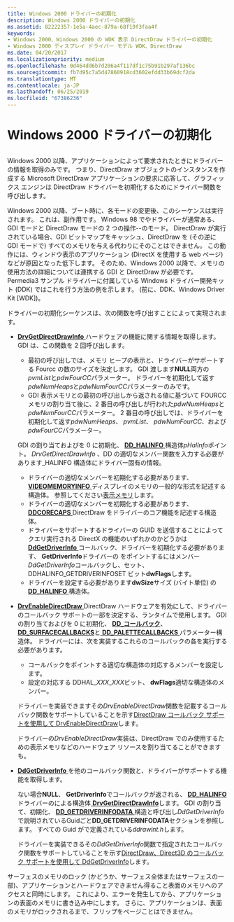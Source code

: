 ```yaml
---
title: Windows 2000 ドライバーの初期化
description: Windows 2000 ドライバーの初期化
ms.assetid: 82222357-1e5a-4aec-879a-68f19f3faa4f
keywords:
- Windows 2000、Windows 2000 の WDK 表示 DirectDraw ドライバーの初期化
- Windows 2000 ディスプレイ ドライバー モデル WDK、DirectDraw
ms.date: 04/20/2017
ms.localizationpriority: medium
ms.openlocfilehash: 0d464dd6b7d206a4f117df1c75b91b297af136bc
ms.sourcegitcommit: fb7d95c7a5d47860918cd3602efdd33b69dcf2da
ms.translationtype: MT
ms.contentlocale: ja-JP
ms.lasthandoff: 06/25/2019
ms.locfileid: "67386236"
---
```

# <a name="windows-2000-driver-initialization"></a>Windows 2000 ドライバーの初期化


## <span id="ddk_windows_2000_driver_initialization_gg"></span><span id="DDK_WINDOWS_2000_DRIVER_INITIALIZATION_GG"></span>


Windows 2000 以降、アプリケーションによって要求されたときにドライバーの情報を取得のみです。 つまり、DirectDraw オブジェクトのインスタンスを作成する Microsoft DirectDraw アプリケーションの要求に応答して、グラフィックス エンジンは DirectDraw ドライバーを初期化するためにドライバー関数を呼び出します。

Windows 2000 以降、ブート時に、各モードの変更後、このシーケンスは実行されます。 これは、副作用です。 Windows 98 でやドライバーが通常ある、GDI モードと DirectDraw モードの 2 つの操作--のモード。 DirectDraw が実行されている場合、GDI ビットマップをキャッシュ、DirectDraw を (その逆に GDI モードで) すべてのメモリを与える代わりにそのことはできません。 この動作には、ウィンドウ表示のアプリケーション (DirectX を使用する web ページ) などが原因となった低下します。 そのため、Windows 2000 以降で、メモリの使用方法の詳細については連携する GDI と DirectDraw が必要です。 Permedia3 サンプル ドライバーに付属している Windows ドライバー開発キット (DDK) ではこれを行う方法の例を示します。 (前に、DDK、Windows Driver Kit \[WDK\])。

ドライバーの初期化シーケンスは、次の関数を呼び出すことによって実現されます。

-   [**DrvGetDirectDrawInfo** ](https://docs.microsoft.com/windows/desktop/api/winddi/nf-winddi-drvgetdirectdrawinfo)ハードウェアの機能に関する情報を取得します。 GDI は、この関数を 2 回呼び出します。

    -   最初の呼び出しでは、メモリ ヒープの表示と、ドライバーがサポートする Fourcc の数のサイズを決定します。 GDI 渡します**NULL**両方の*pvmList*と*pdwFourCC*パラメーター。 ドライバーを初期化して返す*pdwNumHeaps*と*pdwNumFourCC*パラメーターのみです。
    -   GDI 表示メモリとの最初の呼び出しから返される値に基づいて FOURCC メモリの割り当て後に、2 番目の呼び出しが行われた*pdwNumHeaps*と*pdwNumFourCC*パラメーター。 2 番目の呼び出しでは、ドライバーを初期化して返す*pdwNumHeaps*、 *pvmList*、 *pdwNumFourCC*、および*pdwFourCC*パラメーター。

    GDI の割り当ておよびを 0 に初期化、 [ **DD\_HALINFO** ](https://docs.microsoft.com/windows/desktop/api/ddrawint/ns-ddrawint-_dd_halinfo)構造体*pHalInfo*ポイント。 *DrvGetDirectDrawInfo* 、DD の適切なメンバー関数を入力する必要があります\_HALINFO 構造体にドライバー固有の情報。

    -   ドライバーの適切なメンバーを初期化する必要があります、 [ **VIDEOMEMORYINFO** ](https://docs.microsoft.com/windows/desktop/api/ddrawint/ns-ddrawint-_videomemoryinfo)ディスプレイのメモリの一般的な形式を記述する構造体。 参照してください[表示メモリ](display-memory.md)します。
    -   ドライバーの適切なメンバーを初期化する必要があります、 [ **DDCORECAPS** ](https://docs.microsoft.com/windows/desktop/api/ddrawi/ns-ddrawi-_ddcorecaps) DirectDraw をドライバーのコア機能を記述する構造体。
    -   ドライバーをサポートするドライバーの GUID を送信することによってクエリ実行される DirectX の機能のいずれかのかどうかは[ **DdGetDriverInfo** ](https://docs.microsoft.com/windows/desktop/api/ddrawint/nc-ddrawint-pdd_getdriverinfo)コールバック、ドライバーを初期化する必要があります、 **GetDriverInfo**ドライバーの をポイントするにはメンバー *DdGetDriverInfo*コールバックし、セット、DDHALINFO\_GETDRIVERINFOSET ビット**dwFlags**します。
    -   ドライバーを設定する必要があります**dwSize**サイズ (バイト単位) の[ **DD\_HALINFO** ](https://docs.microsoft.com/windows/desktop/api/ddrawint/ns-ddrawint-_dd_halinfo)構造体。
-   [**DrvEnableDirectDraw** ](https://docs.microsoft.com/windows/desktop/api/winddi/nf-winddi-drvenabledirectdraw) DirectDraw ハードウェアを有効にして、ドライバーのコールバック サポートの一部を決定する、ランタイムで使用します。 GDI の割り当ておよびを 0 に初期化、 [ **DD\_コールバック**](https://docs.microsoft.com/windows/desktop/api/ddrawint/ns-ddrawint-dd_callbacks)、 [ **DD\_SURFACECALLBACKS**](https://docs.microsoft.com/windows/desktop/api/ddrawint/ns-ddrawint-dd_surfacecallbacks)と[ **DD\_PALETTECALLBACKS** ](https://docs.microsoft.com/windows/desktop/api/ddrawint/ns-ddrawint-dd_palettecallbacks)パラメーター構造体。 ドライバーには、次を実装するこれらのコールバックの各を実行する必要があります。

    -   コールバックをポイントする適切な構造体の対応するメンバーを設定します。
    -   設定の対応する DDHAL\_*XXX*\_*XXX*ビット、 **dwFlags**適切な構造体のメンバー。

    ドライバーを実装できますその*DrvEnableDirectDraw*関数を記載するコールバック関数をサポートしていることを示す[DirectDraw コールバック サポートを使用して DrvEnableDirectDraw](directdraw-callback-support-using-drvenabledirectdraw.md)します。

    ドライバーの*DrvEnableDirectDraw*実装は、DirectDraw でのみ使用するための表示メモリなどのハードウェア リソースを割り当てることができますも。

-   [**DdGetDriverInfo** ](https://docs.microsoft.com/windows/desktop/api/ddrawint/nc-ddrawint-pdd_getdriverinfo)を他のコールバック関数と、ドライバーがサポートする機能を取得します。

    ない場合**NULL**、 **GetDriverInfo**でコールバックが返される、 [ **DD\_HALINFO** ](https://docs.microsoft.com/windows/desktop/api/ddrawint/ns-ddrawint-_dd_halinfo)ドライバーのによる構造体[ **DrvGetDirectDrawInfo**](https://docs.microsoft.com/windows/desktop/api/winddi/nf-winddi-drvgetdirectdrawinfo)します。 GDI の割り当て、初期化、 [ **DD\_GETDRIVERINFODATA** ](https://docs.microsoft.com/windows/desktop/api/ddrawint/ns-ddrawint-_dd_getdriverinfodata)構造と呼び出し*DdGetDriverInfo* で説明されているGuidごと**DD\_GETDRIVERINFODATA**セクションを参照します。 すべての Guid がで定義されている*ddrawint.h*します。

    ドライバーを実装できるその*DdGetDriverInfo*関数で指定されたコールバック関数をサポートしていることを示す[DirectDraw、Direct3D のコールバック サポートを使用して DdGetDriverInfo](directdraw-and-direct3d-callback-support-using-ddgetdriverinfo.md)します。

サーフェスのメモリのロック (かどうか、サーフェス全体またはサーフェスの一部)、アプリケーションとハードウェアできません得ること表面のメモリへのアクセスと同時にします。 これにより、エラーを発生してから、アプリケーションの表面のメモリに書き込み中にします。 さらに、アプリケーションは、表面のメモリがロックされるまで、フリップをページことはできません。

 

 





